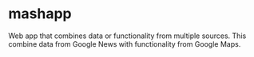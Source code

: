 # mashapp
Web app that combines data or functionality from multiple sources. This combine data from Google News with functionality from Google Maps.
